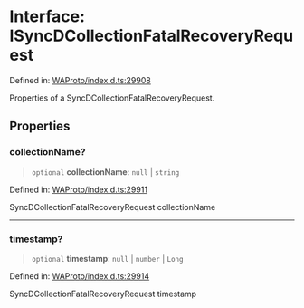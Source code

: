 # Interface: ISyncDCollectionFatalRecoveryRequest

Defined in: [WAProto/index.d.ts:29908](https://github.com/Fokusdotid/bail/blob/546bbbb35e652e95f45982a71bee62b2c682e4eb/WAProto/index.d.ts#L29908)

Properties of a SyncDCollectionFatalRecoveryRequest.

## Properties

### collectionName?

> `optional` **collectionName**: `null` \| `string`

Defined in: [WAProto/index.d.ts:29911](https://github.com/Fokusdotid/bail/blob/546bbbb35e652e95f45982a71bee62b2c682e4eb/WAProto/index.d.ts#L29911)

SyncDCollectionFatalRecoveryRequest collectionName

***

### timestamp?

> `optional` **timestamp**: `null` \| `number` \| `Long`

Defined in: [WAProto/index.d.ts:29914](https://github.com/Fokusdotid/bail/blob/546bbbb35e652e95f45982a71bee62b2c682e4eb/WAProto/index.d.ts#L29914)

SyncDCollectionFatalRecoveryRequest timestamp

